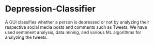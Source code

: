 # Depression-Classifier
A GUI classifies whether a person is depressed or not by analyzing their respective social media posts and comments such as Tweets. We have used sentiment analysis, data mining, and various ML algorithms for analyzing the tweets. 
